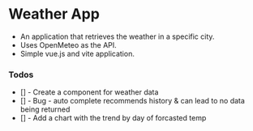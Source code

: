 # Weather App

* An application that retrieves the weather in a specific city.
* Uses OpenMeteo as the API.
* Simple vue.js and vite application.

### Todos
* [] - Create a component for weather data
* [] - Bug - auto complete recommends history & can lead to no data being returned
* [] - Add a chart with the trend by day of forcasted temp
